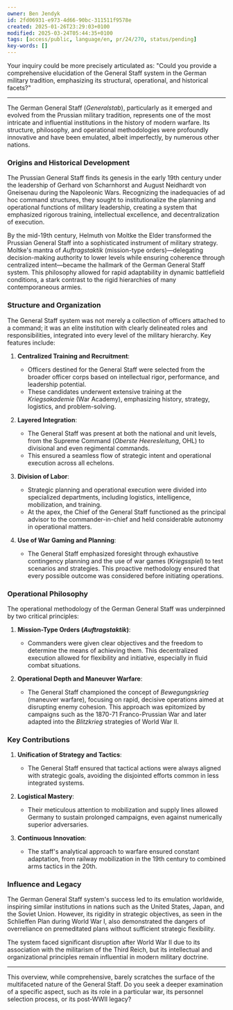 ```yaml
---
owner: Ben Jendyk
id: 2fd06931-e973-4d66-90bc-311511f9578e
created: 2025-01-26T23:29:03+0100
modified: 2025-03-24T05:44:35+0100
tags: [access/public, language/en, pr/24/270, status/pending]
key-words: []
---
```


Your inquiry could be more precisely articulated as: "Could you provide a comprehensive elucidation of the General Staff system in the German military tradition, emphasizing its structural, operational, and historical facets?"

---

The German General Staff (*Generalstab*), particularly as it emerged and evolved from the Prussian military tradition, represents one of the most intricate and influential institutions in the history of modern warfare. Its structure, philosophy, and operational methodologies were profoundly innovative and have been emulated, albeit imperfectly, by numerous other nations.

### **Origins and Historical Development**
The Prussian General Staff finds its genesis in the early 19th century under the leadership of Gerhard von Scharnhorst and August Neidhardt von Gneisenau during the Napoleonic Wars. Recognizing the inadequacies of ad hoc command structures, they sought to institutionalize the planning and operational functions of military leadership, creating a system that emphasized rigorous training, intellectual excellence, and decentralization of execution.

By the mid-19th century, Helmuth von Moltke the Elder transformed the Prussian General Staff into a sophisticated instrument of military strategy. Moltke's mantra of *Auftragstaktik* (mission-type orders)—delegating decision-making authority to lower levels while ensuring coherence through centralized intent—became the hallmark of the German General Staff system. This philosophy allowed for rapid adaptability in dynamic battlefield conditions, a stark contrast to the rigid hierarchies of many contemporaneous armies.

### **Structure and Organization**
The General Staff system was not merely a collection of officers attached to a command; it was an elite institution with clearly delineated roles and responsibilities, integrated into every level of the military hierarchy. Key features include:

1. **Centralized Training and Recruitment**:
   - Officers destined for the General Staff were selected from the broader officer corps based on intellectual rigor, performance, and leadership potential.
   - These candidates underwent extensive training at the *Kriegsakademie* (War Academy), emphasizing history, strategy, logistics, and problem-solving.

2. **Layered Integration**:
   - The General Staff was present at both the national and unit levels, from the Supreme Command (*Oberste Heeresleitung*, OHL) to divisional and even regimental commands.
   - This ensured a seamless flow of strategic intent and operational execution across all echelons.

3. **Division of Labor**:
   - Strategic planning and operational execution were divided into specialized departments, including logistics, intelligence, mobilization, and training.
   - At the apex, the Chief of the General Staff functioned as the principal advisor to the commander-in-chief and held considerable autonomy in operational matters.

4. **Use of War Gaming and Planning**:
   - The General Staff emphasized foresight through exhaustive contingency planning and the use of war games (*Kriegsspiel*) to test scenarios and strategies. This proactive methodology ensured that every possible outcome was considered before initiating operations.

### **Operational Philosophy**
The operational methodology of the German General Staff was underpinned by two critical principles:

1. **Mission-Type Orders (*Auftragstaktik*)**:
   - Commanders were given clear objectives and the freedom to determine the means of achieving them. This decentralized execution allowed for flexibility and initiative, especially in fluid combat situations.

2. **Operational Depth and Maneuver Warfare**:
   - The General Staff championed the concept of *Bewegungskrieg* (maneuver warfare), focusing on rapid, decisive operations aimed at disrupting enemy cohesion. This approach was epitomized by campaigns such as the 1870-71 Franco-Prussian War and later adapted into the *Blitzkrieg* strategies of World War II.

### **Key Contributions**
1. **Unification of Strategy and Tactics**:
   - The General Staff ensured that tactical actions were always aligned with strategic goals, avoiding the disjointed efforts common in less integrated systems.
   
2. **Logistical Mastery**:
   - Their meticulous attention to mobilization and supply lines allowed Germany to sustain prolonged campaigns, even against numerically superior adversaries.

3. **Continuous Innovation**:
   - The staff's analytical approach to warfare ensured constant adaptation, from railway mobilization in the 19th century to combined arms tactics in the 20th.

### **Influence and Legacy**
The German General Staff system's success led to its emulation worldwide, inspiring similar institutions in nations such as the United States, Japan, and the Soviet Union. However, its rigidity in strategic objectives, as seen in the Schlieffen Plan during World War I, also demonstrated the dangers of overreliance on premeditated plans without sufficient strategic flexibility.

The system faced significant disruption after World War II due to its association with the militarism of the Third Reich, but its intellectual and organizational principles remain influential in modern military doctrine.

---

This overview, while comprehensive, barely scratches the surface of the multifaceted nature of the General Staff. Do you seek a deeper examination of a specific aspect, such as its role in a particular war, its personnel selection process, or its post-WWII legacy?